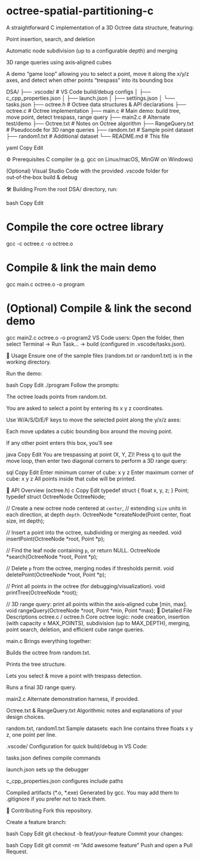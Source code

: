 # octree-spatial-partitioning-c
A straightforward C implementation of a 3D Octree data structure, featuring:

Point insertion, search, and deletion

Automatic node subdivision (up to a configurable depth) and merging

3D range queries using axis‐aligned cubes

A demo “game loop” allowing you to select a point, move it along the x/y/z axes, and detect when other points “trespass” into its bounding box

DSA/
├── .vscode/ # VS Code build/debug configs
│ ├── c_cpp_properties.json
│ ├── launch.json
│ ├── settings.json
│ └── tasks.json
├── octree.h # Octree data structures & API declarations
├── octree.c # Octree implementation
├── main.c # Main demo: build tree, move point, detect trespass, range query
├── main2.c # Alternate test/demo
├── Octree.txt # Notes on Octree algorithm
├── RangeQuery.txt # Pseudocode for 3D range queries
├── random.txt # Sample point dataset
├── random1.txt # Additional dataset
└── README.md # This file

yaml
Copy
Edit

⚙️ Prerequisites
C compiler (e.g. gcc on Linux/macOS, MinGW on Windows)

(Optional) Visual Studio Code with the provided .vscode folder for out‑of‑the‑box build & debug

🛠️ Building
From the root DSA/ directory, run:

bash
Copy
Edit
# Compile the core octree library
gcc -c octree.c -o octree.o

# Compile & link the main demo
gcc main.c octree.o -o program

# (Optional) Compile & link the second demo
gcc main2.c octree.o -o program2
VS Code users:
Open the folder, then select Terminal → Run Task… → build (configured in .vscode/tasks.json).

🚀 Usage
Ensure one of the sample files (random.txt or random1.txt) is in the working directory.

Run the demo:

bash
Copy
Edit
./program
Follow the prompts:

The octree loads points from random.txt.

You are asked to select a point by entering its x y z coordinates.

Use W/A/S/D/E/F keys to move the selected point along the y/x/z axes:

Each move updates a cubic bounding box around the moving point.

If any other point enters this box, you’ll see

java
Copy
Edit
You are trespassing at point (X, Y, Z)!
Press q to quit the move loop, then enter two diagonal corners to perform a 3D range query:

sql
Copy
Edit
Enter minimum corner of cube:  x y z
Enter maximum corner of cube:  x y z
All points inside that cube will be printed.

📄 API Overview (octree.h)
c
Copy
Edit
typedef struct { float x, y, z; } Point;
typedef struct OctreeNode OctreeNode;

// Create a new octree node centered at `center`,
// extending `size` units in each direction, at depth `depth`.
OctreeNode *createNode(Point center, float size, int depth);

// Insert a point into the octree, subdividing or merging as needed.
void insertPoint(OctreeNode *root, Point *p);

// Find the leaf node containing `p`, or return NULL.
OctreeNode *search(OctreeNode *root, Point *p);

// Delete `p` from the octree, merging nodes if thresholds permit.
void deletePoint(OctreeNode *root, Point *p);

// Print all points in the octree (for debugging/visualization).
void printTree(OctreeNode *root);

// 3D range query: print all points within the axis‑aligned cube [min, max].
void rangeQuery(OctreeNode *root, Point *min, Point *max);
📖 Detailed File Descriptions
octree.c / octree.h
Core octree logic: node creation, insertion (with capacity ≤ MAX_POINTS), subdivision (up to MAX_DEPTH), merging, point search, deletion, and efficient cube range queries.

main.c
Brings everything together:

Builds the octree from random.txt.

Prints the tree structure.

Lets you select & move a point with trespass detection.

Runs a final 3D range query.

main2.c
Alternate demonstration harness, if provided.

Octree.txt & RangeQuery.txt
Algorithmic notes and explanations of your design choices.

random.txt, random1.txt
Sample datasets: each line contains three floats x y z, one point per line.

.vscode/
Configuration for quick build/debug in VS Code:

tasks.json defines compile commands

launch.json sets up the debugger

c_cpp_properties.json configures include paths

Compiled artifacts (*.o, *.exe)
Generated by gcc. You may add them to .gitignore if you prefer not to track them.

🤝 Contributing
Fork this repository.

Create a feature branch:

bash
Copy
Edit
git checkout -b feat/your-feature
Commit your changes:

bash
Copy
Edit
git commit -m "Add awesome feature"
Push and open a Pull Request.
